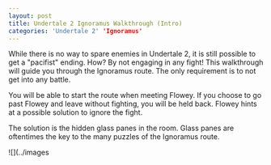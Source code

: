 ```yaml
---
layout: post
title: Undertale 2 Ignoramus Walkthrough (Intro)
categories: 'Undertale 2' 'Ignoramus'
---
```

While there is no way to spare enemies in Undertale 2, it is still possible to get a "pacifist" ending. How? By not engaging in any fight! This walkthrough will guide you through the Ignoramus route. The only requirement is to not get into any battle.

You will be able to start the route when meeting Flowey. If you choose to go past Flowey and leave without fighting, you will be held back. Flowey hints at a possible solution to ignore the fight.

The solution is the hidden glass panes in the room. Glass panes are oftentimes the key to the many puzzles of the Ignoramus route. 

![](../images
<!--stackedit_data:
eyJoaXN0b3J5IjpbMTI2MDAxMTI3LDc0NzQ5NTE0MV19
-->